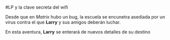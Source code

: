 #LP y la clave secreta del wifi

Desde que en *Matrix* hubo un bug, la escuela se encunetra asediada por 
un virus contra el que **Larry** y sus amigos deberán luchar.

En esta aventura, **Larry** se enterará de nuevos detalles de su destino
